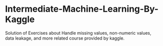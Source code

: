 # Intermediate-Machine-Learning-By-Kaggle
Solution of Exercises about Handle missing values, non-numeric values, data leakage, and more related course provided by kaggle.

